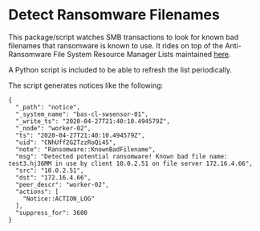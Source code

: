 # Detect Ransomware Filenames

This package/script watches SMB transactions to look for known bad filenames
that ransomware is known to use. It rides on top of the Anti-Ransomware File
System Resource Manager Lists maintained [here](https://fsrm.experiant.ca/).

A Python script is included to be able to refresh the list periodically.

The script generates notices like the following:

```
{
  "_path": "notice",
  "_system_name": "bas-cl-swsensor-01",
  "_write_ts": "2020-04-27T21:40:10.494579Z",
  "_node": "worker-02",
  "ts": "2020-04-27T21:40:10.494579Z",
  "uid": "CNhUff2G2TzzRoQi45",
  "note": "Ransomware::KnownBadFilename",
  "msg": "Detected potential ransomware! Known bad file name: test3.hj36MM in use by client 10.0.2.51 on file server 172.16.4.66",
  "src": "10.0.2.51",
  "dst": "172.16.4.66",
  "peer_descr": "worker-02",
  "actions": [
    "Notice::ACTION_LOG"
  ],
  "suppress_for": 3600
}
```